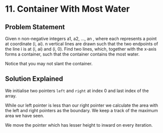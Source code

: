 # 11. Container With Most Water

## Problem Statement

Given n non-negative integers a1, a2, ..., an , where each represents a point at coordinate (i, ai). n vertical lines are drawn such that the two endpoints of the line i is at (i, ai) and (i, 0). Find two lines, which, together with the x-axis forms a container, such that the container contains the most water.

Notice that you may not slant the container.

## Solution Explained

We initialise two pointers `left` and `right` at index 0 and last index of the array.

While our left pointer is less than our right pointer we calculate the area with the left and right pointers as the boundary. We keep a track of the maximum area we have seen.

We move the pointer which has lesser height to inward on every iteration.
